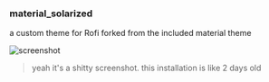 ### material_solarized
a custom theme for Rofi forked from the included material theme

![screenshot](https://media.discordapp.net/attachments/439973413797494793/606708120605163548/1564720902.png?width=1580&height=988)
> yeah it's a shitty screenshot. this installation is like 2 days old
